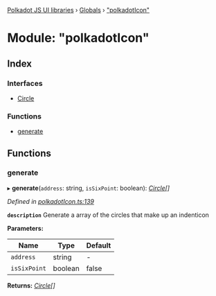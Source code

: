 [Polkadot JS UI libraries](../README.md) › [Globals](../globals.md) › ["polkadotIcon"](_polkadoticon_.md)

# Module: "polkadotIcon"

## Index

### Interfaces

* [Circle](../interfaces/_polkadoticon_.circle.md)

### Functions

* [generate](_polkadoticon_.md#generate)

## Functions

###  generate

▸ **generate**(`address`: string, `isSixPoint`: boolean): *[Circle](../interfaces/_polkadoticon_.circle.md)[]*

*Defined in [polkadotIcon.ts:139](https://github.com/polkadot-js/ui/blob/ae447e52/packages/ui-shared/src/polkadotIcon.ts#L139)*

**`description`** Generate a array of the circles that make up an indenticon

**Parameters:**

Name | Type | Default |
------ | ------ | ------ |
`address` | string | - |
`isSixPoint` | boolean | false |

**Returns:** *[Circle](../interfaces/_polkadoticon_.circle.md)[]*
